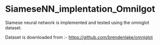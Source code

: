 # SiameseNN_implentation_Omnilgot
Siamese neural network is implemented and tested using the omniglot dataset.


Dataset is downloaded from :- https://github.com/brendenlake/omniglot
